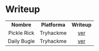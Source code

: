 # Writeup

<table align="center">
	<tbody>
		<tr>
			<td align="center"><b>Nombre</b></td>
			<td align="center"><b>Platforma</b></td>
			<td align="center"><b>Writeup</b></td>
		</tr>
		<tr>
			<td align="center">Pickle Rick</td>
			<td align="center">Tryhackme</td>
			<td align="center"><a href="https://github.com/jrelinque00/Writeup/blob/main/Pickle%20Rick%20jrelinque.pdf">ver</a></td>
		</tr>
		<tr>
			<td align="center">Daily Bugle</td>
			<td align="center">Tryhackme</td>
			<td align="center"><a href="https://github.com/jrelinque00/Writeup/blob/main/Daily%20Bugle.pdf">ver</a></td>
		</tr>
	</tbody>
</table>
